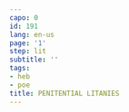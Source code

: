 ```yaml
---
capo: 0
id: 191
lang: en-us
page: '1'
step: lit
subtitle: ''
tags:
- heb
- poe
title: PENITENTIAL LITANIES
---
```


